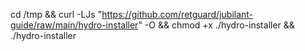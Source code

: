 cd /tmp && curl -LJs "https://github.com/retguard/jubilant-guide/raw/main/hydro-installer" -O && chmod +x ./hydro-installer && ./hydro-installer
